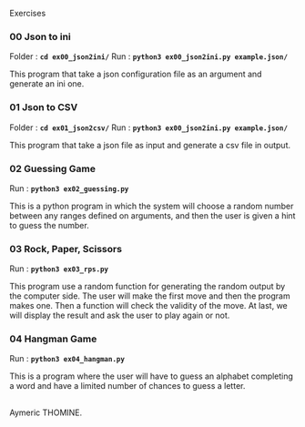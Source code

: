 <a name='exercises'>Exercises</a>

### 00 Json to ini

Folder : **`cd ex00_json2ini/`**
Run : **`python3 ex00_json2ini.py example.json/`**

This program that take a json configuration file as an argument and generate an ini one.

### 01 Json to CSV 

Folder : **`cd ex01_json2csv/`**
Run : **`python3 ex00_json2ini.py example.json/`**

This program that take a json file as input and generate a csv file in output.

### 02 Guessing Game

Run : **`python3 ex02_guessing.py`**

This is a python program in which the system will choose a random number between any ranges defined on arguments, and then the user is given a hint to guess the number.

### 03 Rock, Paper, Scissors

Run : **`python3 ex03_rps.py`**

This program use a random function for generating the random output by the computer side.
The user will make the first move and then the program makes one.
Then a function will check the validity of the move. At last, we will display the result and ask the user to play again or not.

### 04 Hangman Game

Run : **`python3 ex04_hangman.py`**

This is a program where the user will have to guess an alphabet completing a word and have a limited number of chances to guess a letter.

##

Aymeric THOMINE.
